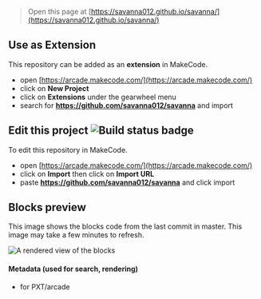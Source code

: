 


> Open this page at [https://savanna012.github.io/savanna/](https://savanna012.github.io/savanna/)

## Use as Extension

This repository can be added as an **extension** in MakeCode.

* open [https://arcade.makecode.com/](https://arcade.makecode.com/)
* click on **New Project**
* click on **Extensions** under the gearwheel menu
* search for **https://github.com/savanna012/savanna** and import

## Edit this project ![Build status badge](https://github.com/savanna012/savanna/workflows/MakeCode/badge.svg)

To edit this repository in MakeCode.

* open [https://arcade.makecode.com/](https://arcade.makecode.com/)
* click on **Import** then click on **Import URL**
* paste **https://github.com/savanna012/savanna** and click import

## Blocks preview

This image shows the blocks code from the last commit in master.
This image may take a few minutes to refresh.

![A rendered view of the blocks](https://github.com/savanna012/savanna/raw/master/.github/makecode/blocks.png)

#### Metadata (used for search, rendering)

* for PXT/arcade
<script src="https://makecode.com/gh-pages-embed.js"></script><script>makeCodeRender("{{ site.makecode.home_url }}", "{{ site.github.owner_name }}/{{ site.github.repository_name }}");</script>
